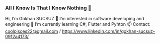 ### All I Know Is That I Know Nothing 👋

 Hi, I’m Gokhan SUCSUZ
👀 I’m interested in software developing and engineering
🌱 I’m currently learning C#, Flutter and Pyhton
📫 Contact: coolpisces22@gmail.com / https://www.linkedin.com/in/gokhan-sucsuz-0912a4173/
